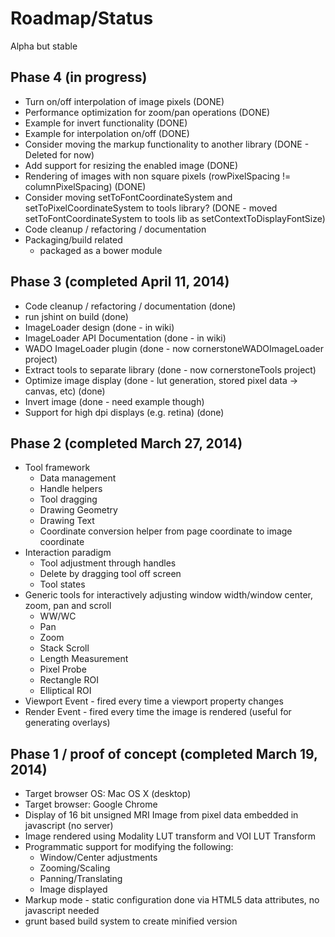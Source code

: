 Roadmap/Status
==============

Alpha but stable

Phase 4 (in progress)
---------------------
 * Turn on/off interpolation of image pixels (DONE)
 * Performance optimization for zoom/pan operations (DONE)
 * Example for invert functionality (DONE)
 * Example for interpolation on/off (DONE)
 * Consider moving the markup functionality to another library (DONE - Deleted for now)
 * Add support for resizing the enabled image (DONE)
 * Rendering of images with non square pixels (rowPixelSpacing != columnPixelSpacing) (DONE)
 * Consider moving setToFontCoordinateSystem and setToPixelCoordinateSystem to tools library? (DONE - moved setToFontCoordinateSystem to tools lib as setContextToDisplayFontSize)
 * Code cleanup / refactoring / documentation
 * Packaging/build related
     * packaged as a bower module

Phase 3 (completed April 11, 2014)
---------------------
 * Code cleanup / refactoring / documentation (done)
 * run jshint on build (done)
 * ImageLoader design (done - in wiki)
 * ImageLoader API Documentation (done - in wiki)
 * WADO ImageLoader plugin (done - now cornerstoneWADOImageLoader project)
 * Extract tools to separate library (done - now cornerstoneTools project)
 * Optimize image display (done - lut generation, stored pixel data -> canvas, etc) (done)
 * Invert image (done - need example though)
 * Support for high dpi displays (e.g. retina) (done)

Phase 2 (completed March 27, 2014)
------------------
 * Tool framework
   * Data management
   * Handle helpers
   * Tool dragging
   * Drawing Geometry
   * Drawing Text
   * Coordinate conversion helper from page coordinate to image coordinate
 * Interaction paradigm
   * Tool adjustment through handles
   * Delete by dragging tool off screen
   * Tool states
 * Generic tools for interactively adjusting window width/window center, zoom, pan and scroll
   * WW/WC
   * Pan
   * Zoom
   * Stack Scroll
   * Length Measurement
   * Pixel Probe
   * Rectangle ROI
   * Elliptical ROI
 * Viewport Event - fired every time a viewport property changes
 * Render Event - fired every time the image is rendered (useful for generating overlays)

Phase 1 / proof of concept (completed March 19, 2014)
----------------------------------
 * Target browser OS: Mac OS X (desktop)
 * Target browser: Google Chrome
 * Display of 16 bit unsigned MRI Image from pixel data embedded in javascript (no server)
 * Image rendered using Modality LUT transform and VOI LUT Transform
 * Programmatic support for modifying the following:
    * Window/Center adjustments
    * Zooming/Scaling
    * Panning/Translating
    * Image displayed
 * Markup mode - static configuration done via HTML5 data attributes, no javascript needed
 * grunt based build system to create minified version

